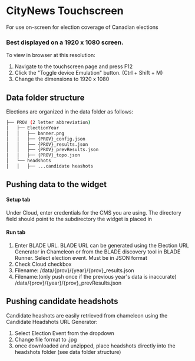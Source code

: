 # CityNews Touchscreen 

For use on-screen for election coverage of Canadian elections

### Best displayed on a 1920 x 1080 screen.

To view in browser at this resolution: 
1. Navigate to the touchscreen page and press F12
2. Click the "Toggle device Emulation" button. (Ctrl + Shift + M)
3. Change the dimensions to 1920 x 1080


## Data folder structure

Elections are organized in the data folder as follows: 

```bash
├── PROV (2 letter abbreviation)
│   ├── ElectionYear
│   │   ├── banner.png
│   │   ├── {PROV}_config.json
│   │   ├── {PROV}_results.json
│   │   ├── {PROV}_prevResults.json
│   │   ├── {PROV}_topo.json
│   └── headshots
│   │   ├── ...candidate heashots
```

## Pushing data to the widget

#### Setup tab
Under Cloud, enter credentials for the CMS you are using. The directory field should point to the subdirectory the widget is placed in

#### Run tab
1. Enter BLADE URL. BLADE URL can be generated using the Election URL Generator in Chameleon or from the BLADE discovery tool in BLADE Runner. Select election event. Must be in JSON format
2. Check Cloud checkbox
3. Filename: /data/{prov}/{year}/{prov}_results.json
4. Filename:(only push once if the previous year's data is inaccurate) /data/{prov}/{year}/{prov}_prevResults.json

## Pushing candidate headshots

Candidate heashots are easily retrieved from chameleon using the Candidate Headshots URL Generator:
1. Select Election Event from the dropdown
2. Change file format to .jpg
3. once downloaded and unzipped, place headshots directly into the headshots folder (see data folder structure)





